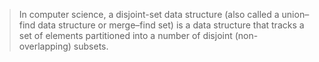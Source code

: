 > In computer science, a disjoint-set data structure (also called a union–find data structure or merge–find set) is a data structure 
> that tracks a set of elements partitioned into a number of disjoint (non-overlapping) subsets.